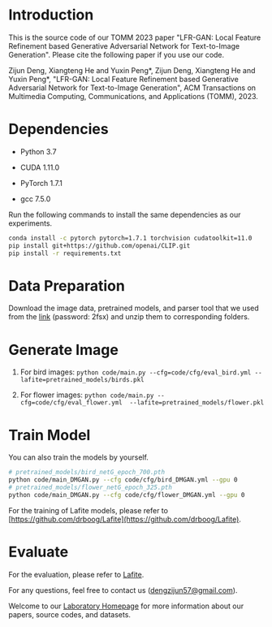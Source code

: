 # Introduction

This is the source code of our TOMM 2023 paper "LFR-GAN: Local Feature Refinement based Generative Adversarial Network for Text-to-Image Generation". Please cite the following paper if you use our code.

Zijun Deng, Xiangteng He and Yuxin Peng*, Zijun Deng, Xiangteng He and Yuxin Peng*, "LFR-GAN: Local Feature Refinement based Generative Adversarial Network for Text-to-Image Generation", ACM Transactions on Multimedia Computing, Communications, and Applications (TOMM), 2023.


# Dependencies

- Python 3.7

- CUDA 1.11.0

- PyTorch 1.7.1

- gcc 7.5.0

Run the following commands to install the same dependencies as our experiments.

```bash
conda install -c pytorch pytorch=1.7.1 torchvision cudatoolkit=11.0
pip install git+https://github.com/openai/CLIP.git
pip install -r requirements.txt
```


# Data Preparation

Download the image data, pretrained models, and parser tool that we used from the [link](https://pan.baidu.com/s/1Q9Vh2JTOTHnsjmKlyqum2g) (password: 2fsx) and unzip them to corresponding folders.


# Generate Image

1. For bird images: `python code/main.py --cfg=code/cfg/eval_bird.yml --lafite=pretrained_models/birds.pkl`

2. For flower images: `python code/main.py --cfg=code/cfg/eval_flower.yml  --lafite=pretrained_models/flower.pkl`


# Train Model

You can also train the models by yourself.
```bash
# pretrained_models/bird_netG_epoch_700.pth
python code/main_DMGAN.py --cfg code/cfg/bird_DMGAN.yml --gpu 0
# pretrained_models/flower_netG_epoch_325.pth
python code/main_DMGAN.py --cfg code/cfg/flower_DMGAN.yml --gpu 0
```

For the training of Lafite models, please refer to [https://github.com/drboog/Lafite](https://github.com/drboog/Lafite).

# Evaluate

For the evaluation, please refer to [Lafite](https://github.com/drboog/Lafite).


For any questions, feel free to contact us (dengzijun57@gmail.com).

Welcome to our [Laboratory Homepage](http://www.icst.pku.edu.cn/mipl/home/) for more information about our papers, source codes, and datasets.
